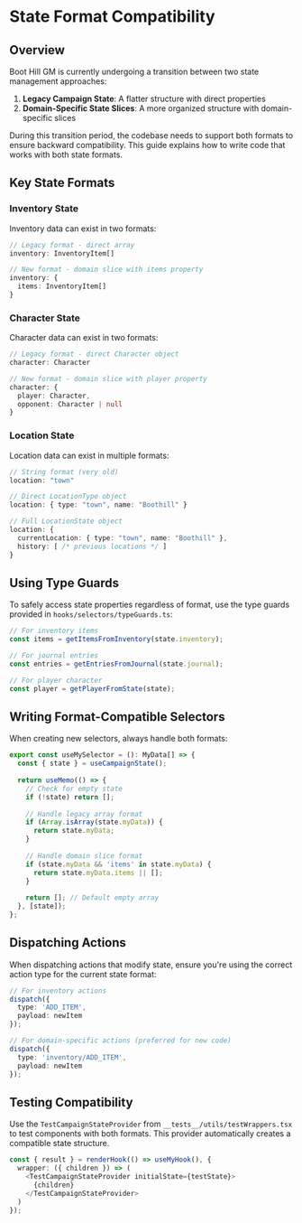 # State Format Compatibility

## Overview

Boot Hill GM is currently undergoing a transition between two state management approaches:

1. **Legacy Campaign State**: A flatter structure with direct properties
2. **Domain-Specific State Slices**: A more organized structure with domain-specific slices

During this transition period, the codebase needs to support both formats to ensure backward compatibility. This guide explains how to write code that works with both state formats.

## Key State Formats

### Inventory State

Inventory data can exist in two formats:

```typescript
// Legacy format - direct array
inventory: InventoryItem[]

// New format - domain slice with items property
inventory: {
  items: InventoryItem[]
}
```

### Character State

Character data can exist in two formats:

```typescript
// Legacy format - direct Character object
character: Character

// New format - domain slice with player property
character: {
  player: Character,
  opponent: Character | null
}
```

### Location State

Location data can exist in multiple formats:

```typescript
// String format (very old)
location: "town"

// Direct LocationType object
location: { type: "town", name: "Boothill" }

// Full LocationState object
location: {
  currentLocation: { type: "town", name: "Boothill" },
  history: [ /* previous locations */ ]
}
```

## Using Type Guards

To safely access state properties regardless of format, use the type guards provided in `hooks/selectors/typeGuards.ts`:

```typescript
// For inventory items
const items = getItemsFromInventory(state.inventory);

// For journal entries
const entries = getEntriesFromJournal(state.journal);

// For player character
const player = getPlayerFromState(state);
```

## Writing Format-Compatible Selectors

When creating new selectors, always handle both formats:

```typescript
export const useMySelector = (): MyData[] => {
  const { state } = useCampaignState();
  
  return useMemo(() => {
    // Check for empty state
    if (!state) return [];
    
    // Handle legacy array format
    if (Array.isArray(state.myData)) {
      return state.myData;
    }
    
    // Handle domain slice format
    if (state.myData && 'items' in state.myData) {
      return state.myData.items || [];
    }
    
    return []; // Default empty array
  }, [state]);
};
```

## Dispatching Actions

When dispatching actions that modify state, ensure you're using the correct action type for the current state format:

```typescript
// For inventory actions
dispatch({ 
  type: 'ADD_ITEM', 
  payload: newItem 
});

// For domain-specific actions (preferred for new code)
dispatch({ 
  type: 'inventory/ADD_ITEM', 
  payload: newItem 
});
```

## Testing Compatibility

Use the `TestCampaignStateProvider` from `__tests__/utils/testWrappers.tsx` to test components with both formats. This provider automatically creates a compatible state structure.

```typescript
const { result } = renderHook(() => useMyHook(), {
  wrapper: ({ children }) => (
    <TestCampaignStateProvider initialState={testState}>
      {children}
    </TestCampaignStateProvider>
  )
});